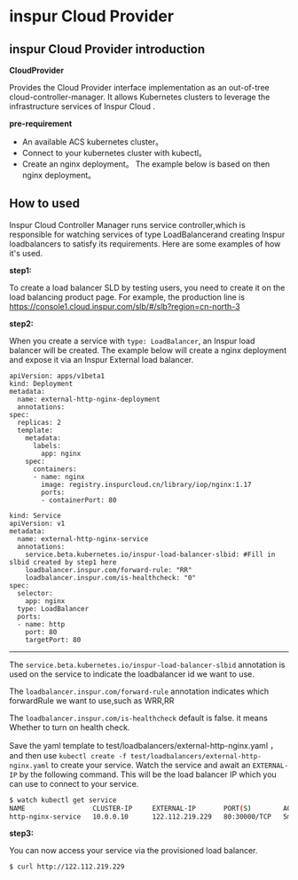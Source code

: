 # inspur Cloud Provider

## inspur Cloud Provider introduction

**CloudProvider** 

Provides the Cloud Provider interface implementation as an out-of-tree cloud-controller-manager. It allows Kubernetes clusters to leverage the infrastructure services of Inspur Cloud . 

**pre-requirement**

- An available ACS kubernetes cluster。
- Connect to your kubernetes cluster with kubectl。
- Create an nginx deployment。 The example below is based on then nginx deployment。

## How to used 

Inspur Cloud Controller Manager runs service controller,which is responsible for watching services of type LoadBalancerand creating Inspur loadbalancers to satisfy its requirements.
Here are some examples of how it's used.

**step1:**

To create a load balancer SLD by testing users, you need to create it on the load balancing product page. For example, the production line is https://console1.cloud.inspur.com/slb/#/slb?region=cn-north-3

**step2:**

When you create a service with ```type: LoadBalancer```, an Inspur load balancer will be created.
The example below will create a nginx deployment and expose it via an Inspur External load balancer.

```
apiVersion: apps/v1beta1
kind: Deployment
metadata:
  name: external-http-nginx-deployment
  annotations:
spec:
  replicas: 2
  template:
    metadata:
      labels:
        app: nginx
    spec:
      containers:
      - name: nginx
        image: registry.inspurcloud.cn/library/iop/nginx:1.17
        ports:
        - containerPort: 80
```

```
kind: Service
apiVersion: v1
metadata:
  name: external-http-nginx-service
  annotations:
    service.beta.kubernetes.io/inspur-load-balancer-slbid: #Fill in slbid created by step1 here
    loadbalancer.inspur.com/forward-rule: "RR"
    loadbalancer.inspur.com/is-healthcheck: "0"
spec:
  selector:
    app: nginx
  type: LoadBalancer
  ports:
  - name: http
    port: 80
    targetPort: 80
```

---

The ```service.beta.kubernetes.io/inspur-load-balancer-slbid``` annotation
is used on the service to indicate the loadbalancer id we want to use.

The ```loadbalancer.inspur.com/forward-rule``` annotation
indicates which forwardRule we want to use,such as WRR,RR 

The ```loadbalancer.inspur.com/is-healthcheck``` default is false.
it means Whether to turn on health check.

Save the yaml template to test/loadbalancers/external-http-nginx.yaml ， and then use `kubectl create -f test/loadbalancers/external-http-nginx.yaml` to create your service.
Watch the service and await an ```EXTERNAL-IP``` by the following command.
This will be the load balancer IP which you can use to connect to your service.

```bash
$ watch kubectl get service
NAME                 CLUSTER-IP     EXTERNAL-IP       PORT(S)        AGE
http-nginx-service   10.0.0.10      122.112.219.229   80:30000/TCP   5m
```

**step3:**

You can now access your service via the provisioned load balancer.

```bash
$ curl http://122.112.219.229
```
